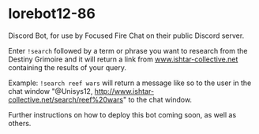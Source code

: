 lorebot12-86
============
Discord Bot, for use by Focused Fire Chat on their public Discord server.

Enter `!search` followed by a term or phrase you want to research from the Destiny Grimoire and it will return a link from www.ishtar-collective.net containing the results of your query.

Example: `!search reef wars` 
will return a message like so to the user in the chat window "@Unisys12, http://www.ishtar-collective.net/search/reef%20wars" to the chat window. 

Further instructions on how to deploy this bot coming soon, as well as others. 